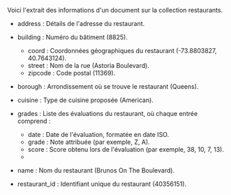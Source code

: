 Voici l'extrait des informations d'un document sur la collection  restaurants.

- address : Détails de l'adresse du restaurant.

- building : Numéro du bâtiment (8825).
  - coord : Coordonnées géographiques du restaurant (-73.8803827, 40.7643124).
  - street : Nom de la rue (Astoria Boulevard).
  - zipcode : Code postal (11369).
- borough : Arrondissement où se trouve le restaurant (Queens).

- cuisine : Type de cuisine proposée (American).

- grades : Liste des évaluations du restaurant, où chaque entrée comprend :

  - date : Date de l'évaluation, formatée en date ISO.
  - grade : Note attribuée (par exemple, Z, A).
  - score : Score obtenu lors de l'évaluation (par exemple, 38, 10, 7, 13).
  - 
- name : Nom du restaurant (Brunos On The Boulevard).

- restaurant_id : Identifiant unique du restaurant (40356151).
